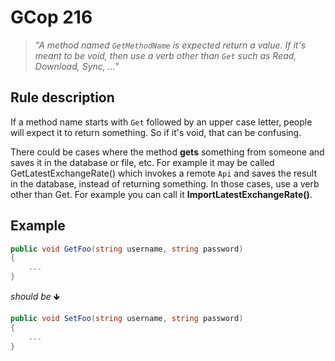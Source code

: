 # GCop 216

> *"A method named `GetMethodName` is expected return a value. If it's meant to be void, then use a verb other than `Get` such as Read, Download, Sync, ..."*

## Rule description

If a method name starts with `Get` followed by an upper case letter, people will expect it to return something. So if it's void, that can be confusing.

There could be cases where the method **gets** something from someone and saves it in the database or file, etc. For example it may be called GetLatestExchangeRate() which invokes a remote `Api` and saves the result in the database, instead of returning something. In those cases, use a verb other than Get. For example you can call it **ImportLatestExchangeRate()**.

## Example

```csharp
public void GetFoo(string username, string password) 
{
    ...
}
```

*should be* 🡻

```csharp
public void SetFoo(string username, string password)
{
    ...        
}
```